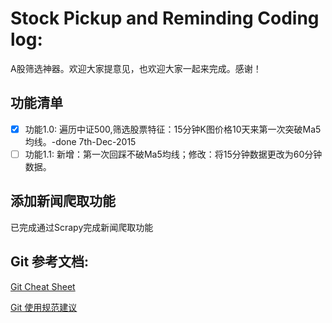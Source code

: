 # Stock Pickup and Reminding Coding log:
A股筛选神器。欢迎大家提意见，也欢迎大家一起来完成。感谢！

## 功能清单

- [x] 功能1.0: 遍历中证500,筛选股票特征：15分钟K图价格10天来第一次突破Ma5均线。-done 7th-Dec-2015
- [ ] 功能1.1: 新增：第一次回踩不破Ma5均线；修改：将15分钟数据更改为60分钟数据。

## 添加新闻爬取功能

已完成通过Scrapy完成新闻爬取功能


## Git 参考文档:

[Git Cheat Sheet](git_cheat_sheet.md)

[Git 使用规范建议](git_reg.md)
